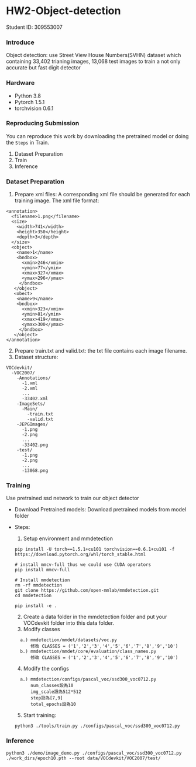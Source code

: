 # HW2-Object-detection
Student ID: 309553007

### Introduce
Object detection: 
use Street View House Numbers(SVHN) dataset which containing 33,402 trianing images, 13,068 test images to train a not only accurate but fast digit detector

### Hardware
* Python 3.8
* Pytorch 1.5.1
* torchvision 0.6.1

### Reproducing Submission
You can reproduce this work by downloading  the pretrained model or doing the ```Steps``` in Train.
1. Dataset Preparation
2. Train
3. Inference

### Dataset Preparation
1. Prepare xml files: A corresponding xml file should be generated for each training image.
The xml file format:
```
<annotation>
  <filename>1.png</filename>
  <size>
    <width>741</width>
    <height>350</height>
    <depth>3</depth>
  </size>
  <object>
    <name>1</name>
    <bndbox>
      <xmin>246</xmin>
      <ymin>77</ymin>
      <xmax>327</xmax>
      <ymax>296</ymax>
     </bndbox>
   </object>
   <obect>
    <name>9</name>
    <bndbox>
      <xmin>323</xmin>
      <ymin>81</ymin>
      <xmax>419</xmax>
      <ymax>300</ymax>
     </bndbox>
   </object>
</annotation>
```
2. Prepare train.txt and valid.txt: the txt file contains each image filename.
3. Dataset structure:
```
VOCdevkit/
  -VOC2007/
    -Annotations/
      -1.xml
      -2.xml
      ...
      -33402.xml
    -ImageSets/
      -Main/
        -train.txt
        -valid.txt
    -JEPGImages/
      -1.png
      -2.png
      ...
      -33402.png
    -test/
      -1.png
      -2.png
      ...
      -13068.png
```

### Training
Use pretrained ssd network to train our object detector
* Download Pretrained models:
Download pretrained models from model folder
* Steps:
  1. Setup environment and mmdetection
  ```
  pip install -U torch==1.5.1+cu101 torchvision==0.6.1+cu101 -f https://download.pytorch.org/whl/torch_stable.html

  # install mmcv-full thus we could use CUDA operators
  pip install mmcv-full

  # Install mmdetection
  rm -rf mmdetection
  git clone https://github.com/open-mmlab/mmdetection.git
  cd mmdetection

  pip install -e .
  ```
  2. Create a data folder in the mmdetection folder and put your VOCdevkit folder into this data folder.
  3. Modify classes
  ```
    a.) mmdetection/mmdet/datasets/voc.py
        修改 CLASSES = ('1','2','3','4','5','6','7','8','9','10')
    b.) mmdetection/mmdet/core/evaluation/class_names.py
        修改 CLASSES = ('1','2','3','4','5','6','7','8','9','10')
  ```
    
  4. Modify the configs
  ```
    a.) mmdetection/configs/pascal_voc/ssd300_voc0712.py
        num_classes設為10
        img_scale設為512*512
        step設為[7,9]
        total_epochs設為10
  ```
  5. Start training:
  
  ```python3 ./tools/train.py ./configs/pascal_voc/ssd300_voc0712.py```
  

### Inference

```python3 ./demo/image_demo.py ./configs/pascal_voc/ssd300_voc0712.py ./work_dirs/epoch10.pth --root data/VOCdevkit/VOC2007/test/```

